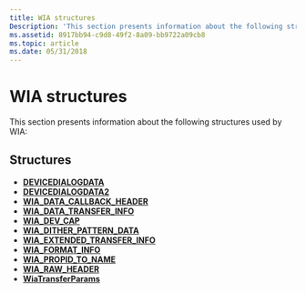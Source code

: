 ```yaml
---
title: WIA structures
Description: 'This section presents information about the following structures used by WIA:'
ms.assetid: 8917bb94-c9d8-49f2-8a09-bb9722a09cb8
ms.topic: article
ms.date: 05/31/2018
---
```


# WIA structures

This section presents information about the following structures used by WIA:

## Structures

-   [**DEVICEDIALOGDATA**](-wia-devicedialogdata.md)
-   [**DEVICEDIALOGDATA2**](-wia-devicedialogdata2.md)
-   [**WIA\_DATA\_CALLBACK\_HEADER**](/windows/desktop/api/wia_xp/ns-wia_xp-wia_data_callback_header)
-   [**WIA\_DATA\_TRANSFER\_INFO**](/windows/desktop/api/wia_xp/ns-wia_xp-wia_data_transfer_info)
-   [**WIA\_DEV\_CAP**](/windows/desktop/api/wia_xp/ns-wia_xp-wia_dev_cap)
-   [**WIA\_DITHER\_PATTERN\_DATA**](/windows/desktop/api/wia_xp/ns-wia_xp-wia_dither_pattern_data)
-   [**WIA\_EXTENDED\_TRANSFER\_INFO**](/windows/desktop/api/wia_xp/ns-wia_xp-wia_extended_transfer_info)
-   [**WIA\_FORMAT\_INFO**](/windows/desktop/api/wia_xp/ns-wia_xp-wia_format_info)
-   [**WIA\_PROPID\_TO\_NAME**](/windows/desktop/api/wia_xp/ns-wia_xp-wia_propid_to_name)
-   [**WIA\_RAW\_HEADER**](-wia-wia-raw-header.md)
-   [**WiaTransferParams**](-wia-wiatransferparams.md)

 

 




